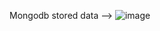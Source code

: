 Mongodb stored data -->  ![image](https://github.com/Ranjith101/bangloresoft_task/assets/89287908/7776b877-0aba-4997-83ad-fc846d14dae7)
